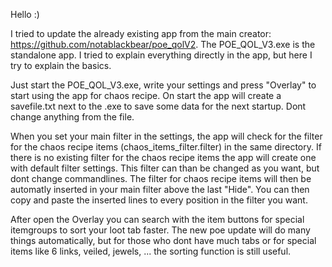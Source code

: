 Hello :)

I tried to update the already existing app from the main creator: https://github.com/notablackbear/poe_qolV2.
The POE_QOL_V3.exe is the standalone app. I tried to explain everything directly in the app, but here I try to explain the basics. 

Just start the POE_QOL_V3.exe, write your settings and press "Overlay" to start using the app for chaos recipe.
On start the app will create a savefile.txt next to the .exe to save some data for the next startup. Dont change anything from the file. 

When you set your main filter in the settings, the app will check for the filter for the chaos recipe items (chaos_items_filter.filter) in the same directory. If there is no existing filter for the chaos recipe items the app will create one with default filter settings. This filter can than be changed as you want, but dont change commandlines. The filter for chaos recipe items will then be automatly inserted in your main filter above the last "Hide". You can then copy and paste the inserted lines to every position in the filter you want. 

After open the Overlay you can search with the item buttons for special itemgroups to sort your loot tab faster. The new poe update will do many things automatically, but for those who dont have much tabs or for special items like 6 links, veiled, jewels, ... the sorting function is still useful.  
